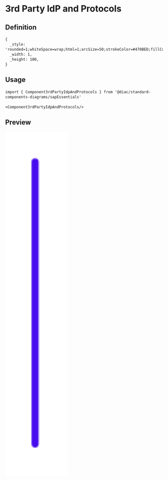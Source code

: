 # 3rd Party IdP and Protocols

## Definition

```
{
  _style: 'rounded=1;whiteSpace=wrap;html=1;arcSize=50;strokeColor=#470BED;fillColor=#f1ecff;fontColor=#470bed;strokeWidth=1.5;fontSize=10;fontStyle=1',
  _width: 1,
  _height: 100,
}
```

## Usage

```
import { Component3rdPartyIdpAndProtocols } from '@diac/standard-components-diagrams/sapEssentials'

<Component3rdPartyIdpAndProtocols/>
```

## Preview

<img src="./component-3rd-party-idp-and-protocols.png" width="200"/>

